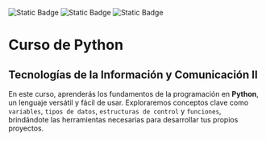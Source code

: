 ![Static Badge](https://img.shields.io/badge/Python-TIC_II-brightgreen?logo=python&logoColor=%23ffde4f)
 ![Static Badge](https://img.shields.io/badge/version-1.0-blue) ![Static Badge](https://img.shields.io/badge/por-Alberto_Dur%C3%A1n_P%C3%A9rez-chocolate)


# Curso de Python
## Tecnologías de la Información y Comunicación II

En este curso, aprenderás los fundamentos de la programación en **Python**, un lenguaje versátil y fácil de usar. Exploraremos conceptos clave como `variables`, `tipos de datos`, `estructuras de control` y `funciones`, brindándote las herramientas necesarias para desarrollar tus propios proyectos. 

```{tableofcontents}
```

